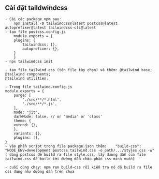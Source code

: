 ## Cài đặt taildwindcss

    - Cài các package npm sau:
        npm install -D tailwindcss@latest postcss@latest autoprefixer@latest tailwindcss-cli@latest
    - tạo file postcss.config.js
        module.exports = {
        plugins: {
            tailwindcss: {},
            autoprefixer: {},
        }
        }
    - npx tailwindcss init

    - tạo file tailwind.css (tên file tùy chọn) và thêm: @tailwind base;
    @tailwind components;
    @tailwind utilities;

    - Trong file tailwind.config.js
    module.exports = {
        purge: [
            './src/**/*.html',
            './src/**/*.js',
        ],
        mode: "jit",
        darkMode: false, // or 'media' or 'class'
        theme: {
        extend: {},
        },
        variants: {},
        plugins: [],
    }
    - Vào phần script trong file package.json thêm:    "build-css": "NODE_ENV=development postcss tailwind.css -o path/.../styles.css -w"
    ( dùng postcss để build ra file style.css, lấy đường dẫn của file tailwind.css để build tới đường dẫn chứa phần css mình muốn)

    - cuối cùng chạy: npm run build-css rồi kiểm tra nó đã build ra file css đúng như đường dẫn trên chưa
